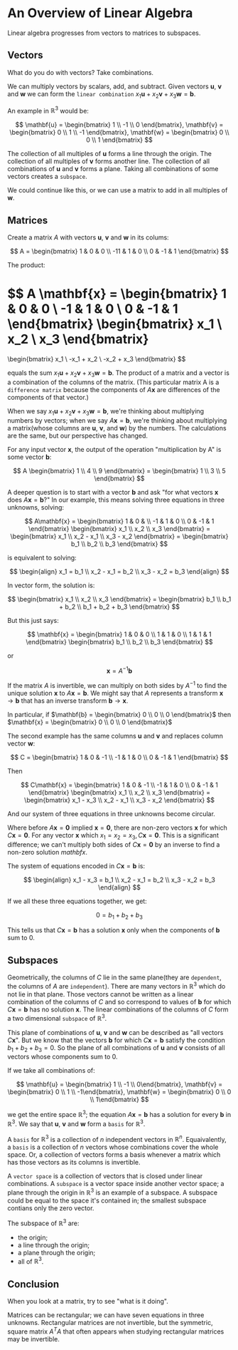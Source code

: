 # An Overview of Linear Algebra

Linear algebra progresses from vectors to matrices to subspaces.

## Vectors

What do you do with vectors? Take combinations.

We can multiply vectors by scalars, add, and subtract. Given vectors $\mathbf{u}$, $\mathbf{v}$ and $\mathbf{w}$ we can form the `linear combination` $x_1 \mathbf{u} + x_2\mathbf{v} + x_3\mathbf{w} = \mathbf{b}$.

An example in $\mathbb{R}^3$ would be:

$$
\mathbf{u} = \begin{bmatrix} 1 \\ -1 \\ 0 \end{bmatrix}, \mathbf{v} = \begin{bmatrix} 0 \\ 1 \\ -1 \end{bmatrix}, \mathbf{w} = \begin{bmatrix} 0 \\ 0 \\ 1 \end{bmatrix}
$$

The collection of all multiples of $\mathbf{u}$ forms a line through the origin. The collection of all multiples of $\mathbf{v}$ forms another line. The collection of all combinations of $\mathbf{u}$ and $\mathbf{v}$ forms a plane. Taking all combinations of some vectors creates a `subspace`.

We could continue like this, or we can use a matrix to add in all multiples of $\mathbf{w}$.

## Matrices

Create a matrix $A$ with vectors $\mathbf{u}$, $\mathbf{v}$ and $\mathbf{w}$ in its colums:

$$
A =
\begin{bmatrix}
1 & 0 & 0 \\
-11 & 1 & 0 \\
0 & -1 & 1
\end{bmatrix}
$$

The product:

$$
A \mathbf{x} = 
\begin{bmatrix}
1 & 0 & 0 \\
-1 & 1 & 0 \\
0 & -1 & 1
\end{bmatrix}
\begin{bmatrix}
x_1 \\
x_2 \\
x_3
\end{bmatrix}
= 
\begin{bmatrix}
x_1 \\
-x_1 + x_2 \\
-x_2 + x_3
\end{bmatrix}
$$

equals the sum $x_1\mathbf{u} + x_2\mathbf{v} + x_3\mathbf{w} = \mathbf{b}$. The product of a matrix and a vector is a combination of the columns of the matrix. (This particular matrix A is a `difference matrix` because the components of $A\mathbf{x}$ are differences of the components of that vector.)

When we say $x_1 \mathbf{u} + x_2 \mathbf{v} + x_3 \mathbf{w} = \mathbf{b}$, we're thinking about multiplying numbers by vectors; when we say $A\mathbf{x} = \mathbf{b}$, we're thinking about multiplying a matrix(whose columns are $\mathbf{u}$, $\mathbf{v}$, and $\mathbf{w}$) by the numbers. The calculations are the same, but our perspective has changed.

For any input vector $\mathbf{x}$, the output of the operation "multiplication by A" is some vector $\mathbf{b}$:

$$
A \begin{bmatrix} 1 \\ 4 \\ 9 \end{bmatrix} = \begin{bmatrix} 1 \\ 3 \\ 5 \end{bmatrix}
$$

A deeper question is to start with a vector $\mathbf{b}$ and ask "for what vectors $\mathbf{x}$ does $A\mathbf{x} = \mathbf{b}$?" In our example, this means solving three equations in three unknowns, solving:

$$
A\mathbf{x} = \begin{bmatrix} 1 & 0 & \\ -1 & 1 & 0 \\ 0 & -1 & 1 \end{bmatrix} \begin{bmatrix} x_1 \\ x_2 \\ x_3 \end{bmatrix} = \begin{bmatrix} x_1 \\ x_2 - x_1 \\ x_3 - x_2 \end{bmatrix} = \begin{bmatrix} b_1 \\ b_2 \\ b_3 \end{bmatrix}
$$

is equivalent to solving:

$$
\begin{align}
x_1 = b_1 \\
x_2 - x_1 = b_2 \\
x_3 - x_2 = b_3
\end{align}
$$

In vector form, the solution is:

$$
\begin{bmatrix} x_1 \\ x_2 \\ x_3 \end{bmatrix} = \begin{bmatrix} b_1 \\ b_1 + b_2 \\ b_1 + b_2 + b_3 \end{bmatrix}
$$

But this just says:

$$
\mathbf{x} = \begin{bmatrix} 1 & 0 & 0 \\ 1 & 1 & 0 \\ 1 & 1 & 1 \end{bmatrix} \begin{bmatrix} b_1 \\ b_2 \\ b_3 \end{bmatrix}
$$

or

$$
\mathbf{x} = A^{-1} \mathbf{b}
$$

If the matrix $A$ is invertible, we can multiply on both sides by $A^{-1}$ to find the unique solution $\mathbf{x}$ to $A\mathbf{x} = \mathbf{b}$. We might say that $A$ represents a transform $\mathbf{x} \to \mathbf{b}$ that has an inverse transform $\mathbf{b} \to \mathbf{x}$.

In particular, if $\mathbf{b} = \begin{bmatrix} 0 \\ 0 \\ 0 \end{bmatrix}$ then $\mathbf{x} = \begin{bmatrix} 0 \\ 0 \\ 0 \end{bmatrix}$

The second example has the same columns $\mathbf{u}$ and $\mathbf{v}$ and replaces column vector $\mathbf{w}$:

$$
C = \begin{bmatrix} 1 & 0 & -1 \\ -1 & 1 & 0 \\ 0 & -1 & 1 \end{bmatrix}
$$

Then

$$
C\mathbf{x} = \begin{bmatrix} 1 & 0 & -1 \\ -1 & 1 & 0 \\ 0 & -1 & 1 \end{bmatrix} \begin{bmatrix} x_1 \\ x_2 \\ x_3 \end{bmatrix} = \begin{bmatrix} x_1 - x_3 \\ x_2 - x_1 \\ x_3 - x_2 \end{bmatrix}
$$

And our system of three equations in three unknowns become circular.

Where before $A\mathbf{x} = \mathbf{0}$ implied $\mathbf{x} = \mathbf{0}$, there are non-zero vectors $\mathbf{x}$ for which $C\mathbf{x} = \mathbf{0}$. For any vector $\mathbf{x}$ which $x_1 = x_2 = x_3, C\mathbf{x} = \mathbf{0}$. This is a significant difference; we can't multiply both sides of $C\mathbf{x} = \mathbf{0}$ by an inverse to find a non-zero solution $mathbf{x}$.

The system of equations encoded in $C\mathbf{x} = \mathbf{b}$ is:

$$
\begin{align}
x_1 - x_3 = b_1 \\
x_2 - x_1 = b_2 \\
x_3 - x_2 = b_3
\end{align}
$$

If we all these three equations together, we get:

$$
0 = b_1 + b_2 + b_3
$$

This tells us that $C\mathbf{x} = \mathbf{b}$ has a solution $\mathbf{x}$ only when the components of $\mathbf{b}$ sum to $0$.

## Subspaces

Geometrically, the columns of $C$ lie in the same  plane(they are `dependent`, the columns of $A$ are `independent`). There are many vectors in $\mathbb{R}^3$ which do not lie in that plane. Those vectors cannot be written as a linear combination of the columns of $C$ and so correspond to values of $\mathbf{b}$ for which $C\mathbf{x} = \mathbf{b}$ has no solution $\mathbf{x}$. The linear combinations of the columns of $C$ form a two dimensional `subspace` of $\mathbb{R}^3$.

This plane of combinations of $\mathbf{u}$, $\mathbf{v}$ and $\mathbf{w}$ can be described as "all vectors $C\mathbf{x}$". But we know that the vectors $\mathbf{b}$ for which $C\mathbf{x} = \mathbf{b}$ satisfy the condition $b_1 + b_2 + b_3 = 0$. So the plane of all combinations of $\mathbf{u}$ and $\mathbf{v}$ consists of all vectors whose components sum to $0$.

If we take all combinations of:

$$
\mathbf{u} = \begin{bmatrix} 1 \\ -1 \\ 0\end{bmatrix}, \mathbf{v} = \begin{bmatrix} 0 \\ 1 \\ -1\end{bmatrix}, \mathbf{w} = \begin{bmatrix} 0 \\ 0 \\ 1\end{bmatrix}
$$

we get the entire space $\mathbb{R}^3$; the equation $A\mathbf{x} = \mathbf{b}$ has a solution for every $\mathbf{b}$ in $\mathbb{R}^3$. We say that $\mathbf{u}$, $\mathbf{v}$ and $\mathbf{w}$ form a `basis` for $\mathbb{R}^3$.

A `basis` for $\mathbb{R}^3$ is a collection of $n$ independent vectors in $\mathbb{R}^n$. Equaivalently, a `basis` is a collection of $n$ vectors whose combinations cover the whole space. Or, a collection of vectors forms a basis whenever a matrix which has those vectors as its columns is invertible.

A `vector space` is a collection of vectors that is closed under linear combinations. A `subspace` is a vector space inside another vector space; a plane through the origin in $\mathbb{R}^3$ is an example of a subspace. A subspace could be equal to the space it's contained in; the smallest subspace contians only the zero vector.

The subspace of $\mathbb{R}^3$ are:

- the origin;
- a line through the origin;
- a plane through the origin;
- all of $\mathbb{R}^3$.

## Conclusion
When you look at a matrix, try to see "what is it doing".

Matrices can be rectangular; we can have seven equations in three unknowns. Rectangular matrices are not invertible, but the symmetric, square matrix $A^TA$ that often appears when studying rectangular matrices may be invertible.
